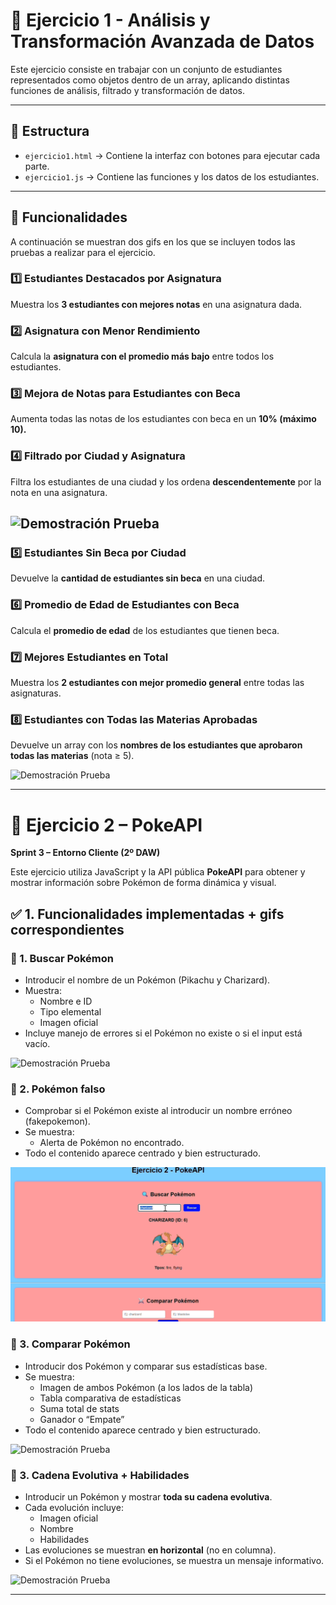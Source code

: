 # 🧮 Ejercicio 1 - Análisis y Transformación Avanzada de Datos

Este ejercicio consiste en trabajar con un conjunto de estudiantes representados como objetos dentro de un array, aplicando distintas funciones de análisis, filtrado y transformación de datos.

---

## 📂 Estructura
- `ejercicio1.html` → Contiene la interfaz con botones para ejecutar cada parte.
- `ejercicio1.js` → Contiene las funciones y los datos de los estudiantes.

---

## 🧩 Funcionalidades
A continuación se muestran dos gifs en los que se incluyen todos las pruebas a realizar para el ejercicio.

### 1️⃣ Estudiantes Destacados por Asignatura
Muestra los **3 estudiantes con mejores notas** en una asignatura dada.

### 2️⃣ Asignatura con Menor Rendimiento
Calcula la **asignatura con el promedio más bajo** entre todos los estudiantes.

### 3️⃣ Mejora de Notas para Estudiantes con Beca
Aumenta todas las notas de los estudiantes con beca en un **10% (máximo 10).**

### 4️⃣ Filtrado por Ciudad y Asignatura
Filtra los estudiantes de una ciudad y los ordena **descendentemente** por la nota en una asignatura.

![Demostración Prueba](ejercicio1/ej1gifs/gifs1-4.gif)
-------------------------------------------------------------------------------------------------------------

### 5️⃣ Estudiantes Sin Beca por Ciudad
Devuelve la **cantidad de estudiantes sin beca** en una ciudad.

### 6️⃣ Promedio de Edad de Estudiantes con Beca
Calcula el **promedio de edad** de los estudiantes que tienen beca.

### 7️⃣ Mejores Estudiantes en Total
Muestra los **2 estudiantes con mejor promedio general** entre todas las asignaturas.

### 8️⃣ Estudiantes con Todas las Materias Aprobadas
Devuelve un array con los **nombres de los estudiantes que aprobaron todas las materias** (nota ≥ 5).

![Demostración Prueba](ejercicio1/ej1gifs/gifs5-8.gif)

--------------------------------------------------------------------------------------------

# 📌 Ejercicio 2 – PokeAPI
**Sprint 3 – Entorno Cliente (2º DAW)**

Este ejercicio utiliza JavaScript y la API pública **PokeAPI** para obtener y mostrar información sobre Pokémon de forma dinámica y visual.

## ✅ 1. Funcionalidades implementadas + gifs correspondientes

### 🔹 1. Buscar Pokémon
- Introducir el nombre de un Pokémon (Pikachu y Charizard).
- Muestra:
  - Nombre e ID
  - Tipo elemental
  - Imagen oficial
- Incluye manejo de errores si el Pokémon no existe o si el input está vacío.

![Demostración Prueba](ejercicio2/ej2gifs/gif1.gif)

### 🔹 2. Pokémon falso
- Comprobar si el Pokémon existe al introducir un nombre erróneo (fakepokemon).
- Se muestra:
  - Alerta de Pokémon no encontrado.
- Todo el contenido aparece centrado y bien estructurado.

![Demostración Prueba](ejercicio2/ej2gifs/gif2.gif)

### 🔹 3. Comparar Pokémon
- Introducir dos Pokémon y comparar sus estadísticas base.
- Se muestra:
  - Imagen de ambos Pokémon (a los lados de la tabla)
  - Tabla comparativa de estadísticas
  - Suma total de stats
  - Ganador o “Empate”
- Todo el contenido aparece centrado y bien estructurado.

![Demostración Prueba](ejercicio1/ej1gifs/gifs5-8.gif)

### 🔹 3. Cadena Evolutiva + Habilidades
- Introducir un Pokémon y mostrar **toda su cadena evolutiva**.
- Cada evolución incluye:
  - Imagen oficial
  - Nombre
  - Habilidades
- Las evoluciones se muestran **en horizontal** (no en columna).
- Si el Pokémon no tiene evoluciones, se muestra un mensaje informativo.

![Demostración Prueba](ejercicio1/ej1gifs/gifs5-8.gif)

---








